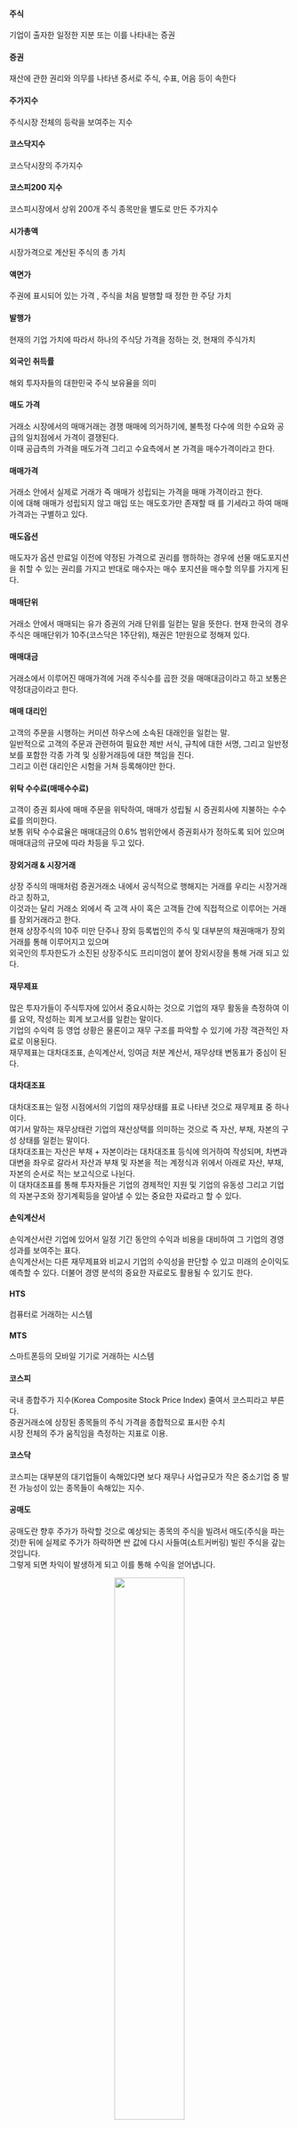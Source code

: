 #### 주식 
기업이 출자한 일정한 지분 또는 이를 나타내는 증권<br />

#### 증권 
재산에 관한 권리와 의무를 나타낸 증서로 주식, 수표, 어음 등이 속한다 <br />

#### 주가지수
주식시장 전체의 등락을 보여주는 지수

#### 코스닥지수
코스닥시장의 주가지수

#### 코스피200 지수 
코스피시장에서 상위 200개 주식 종목만을 별도로 만든 주가지수

#### 시가총액
시장가격으로 계산된 주식의 총 가치

#### 액면가 
주권에 표시되어 있는 가격 , 주식을 처음 발행할 때 정한 한 주당 가치

#### 발행가 
현재의 기업 가치에 따라서 하나의 주식당 가격을 정하는 것, 현재의 주식가치

#### 외국인 취득률 
해외 투자자들의 대한민국 주식 보유율을 의미

#### 매도 가격
거래소 시장에서의 매매거래는 경쟁 매매에 의거하기에, 불특정 다수에 의한 수요와 공급의 일치점에서 가격이 결쟁된다. <br />
이때 공급측의 가격을 매도가격 그리고 수요측에서 본 가격을 매수가격이라고 한다. <br />

#### 매매가격
거래소 안에서 실제로 거래가 즉 매매가 성립되는 가격을 매매 가격이라고 한다. <br />
이에 대해 매매가 성립되지 않고 매입 또는 매도호가만 존재할 때 를 기세라고 하여 매매가격과는 구별하고 있다. <br />

#### 매도옵션
매도자가 옵션 만료일 이전에 약정된 가격으로 권리를 행하하는 경우에 선물 매도포지션을 취할 수 있는 권리를 가지고 반대로 매수자는 매수 포지션을 매수할 의무를 가지게 된다. <br />

#### 매매단위
거래소 안에서 매매되는 유가 증권의 거래 단위를 일컫는 말을 뜻한다. 현재 한국의 경우 주식은 매매단위가 10주(코스닥은 1주단위), 채권은 1만원으로 정해져 있다. <br />

#### 매매대금
거래소에서 이루어진 매매가격에 거래 주식수를 곱한 것을 매매대금이라고 하고 보통은 약정대금이라고 한다. <br />

#### 매매 대리인
고객의 주문을 시행하는 커미션 하우스에 소속된 대래인을 일컫는 말. <br />
일반적으로 고객의 주문과 관련하여 필요한 제반 서식, 규칙에 대한 서명, 그리고 일반정보를 포함한 각종 가격 및 싱황거래등에 대한 책임을 진다. <br />
그리고 이런 대리인은 시험을 거쳐 등록해야만 한다. <br />

#### 위탁 수수료(매매수수료)
고객이 증권 회사에 매매 주문을 위탁하여, 매매가 성립될 시 증권회사에 지불하는 수수료를 의미한다. <br />
보통 위탁 수수료율은 매매대금의  0.6%  범위안에서 증권회사가 정하도록 되어 있으며 매매대금의 규모에 따라 차등을 두고 있다. <br />

#### 장외거래 & 시장거래
상장 주식의 매매처럼 증권거래소 내에서 공식적으로 행해지는 거래를 우리는 시장거래라고 칭하고, <br />
이것과는 달리 거래소 외에서 즉 고객 사이 혹은 고객들 간에 직접적으로 이루어는 거래를 장외거래라고 한다. <br />
현재 상장주식의 10주 미만 단주나 장외 등록법인의 주식 및 대부분의 채권매매가 장외거래를 통해 이루어지고 있으며 <br />
외국인의 투자한도가 소진된 상장주식도 프리미엄이 붙어 장외시장을 통해 거래 되고 있다. <br />

#### 재무제표
많은 투자가들이 주식투자에 있어서 중요시하는 것으로 기업의 재무 활동을 측정하여 이를 요약, 작성하는 회계 보고서를 일컫는 말이다. <br />
기업의 수익력 등 영업 상황은 물론이고 재무 구조를 파악할 수 있기에 가장 객관적인 자료로 이용된다. <br />
재무제표는 대차대조표, 손익계산서, 잉여금 처분 계산서, 재무상태 변동표가 중심이 된다.<br />

#### 대차대조표
대차대조표는 일정 시점에서의 기업의 재무상태를 표로 나타낸 것으로 재무제표 중 하나이다. <br />
여기서 말하는 재무상태란 기업의 재산상택를 의미하는 것으로 즉 자산, 부채, 자본의 구성 상태를 일컫는 말이다. <br />
대차대조표는 자산은 부채 + 자본이라는 대차대조표 등식에 의거하여 작성되며, 차변과 대변을 좌우로 갈라서 자산과 부채 및 자본을 적는 계정식과 위에서 아래로 자산, 부채, 자본의 순서로 적는 보고식으로 나뉜다. <br />
이 대차대조표를 통해 투자자들은 기업의 경제적인 지원 및 기업의 유동성 그리고 기업의 자본구조와 장기계획등을 알아낼 수 있는 중요한 자료라고 할 수 있다. <br />

#### 손익계산서
손익계산서란 기업에 있어서 일정 기간 동안의 수익과 비용을 대비하여 그 기업의 경영 성과를 보여주는 표다. <br />
손익계산서는 다른 재무제표와 비교시 기업의 수익성을 판단할 수 있고 미래의 순이익도 예측할 수 있다. 더불어 경영 분석의 중요한 자료로도 활용될 수 있기도 한다. <br />

#### HTS
컴퓨터로 거래하는 시스템

#### MTS
스마트폰등의 모바일 기기로 거래하는 시스템

#### 코스피
국내 종합주가 지수(Korea Composite Stock Price Index) 줄여서 코스피라고 부른다. <br />
증권거래소에 상장된 종목들의 주식 가격을 종합적으로 표시한 수치 <br />
시장 전체의 주가 움직임을 측정하는 지표로 이용. <br />

#### 코스닥
코스피는 대부분의 대기업들이 속해있다면 보다 재무나 사업규모가 작은 중소기업 중 발전 가능성이 있는 종목들이 속해있는 지수. <br />

####  공매도
공매도란 향후 주가가 하락할 것으로 예상되는 종목의 주식을 빌려서 매도(주식을 파는 것)한 뒤에 실제로 주가가 하락하면 싼 값에 다시 사들여(쇼트커버링) 빌린 주식을 갚는 것입니다. <br />
그렇게 되면 차익이 발생하게 되고 이를 통해 수익을 얻어냅니다. <br />
<p align = "center"> <img src = "https://t1.daumcdn.net/cfile/tistory/992BB6345E6C049B0F" width = 50%> </img></p>

**쉽게 예를 들어 설명하면,**
1. 삼성전자가 하락할 것이라는 정보를 입수 <br />
2. 나는 삼성전자 1주도 보유를 하지 않은 상태 <br />
3. 보유 주식이 없으니 증권사에서 삼성전자 주식을 빌림 **(대차거래 체결)** <br />
4. 현 주가 60,000원에 매도 **(공매도)** <br />
5. 그리고 주가가 50,000원까지 하락하면 50,000원에 매수 **(숏커버링, 20% 차익)** <br />
6. 빌린 주식을 증권사에 갚음 **(대차거래 상환 - 수수료 발생)** <br />

#### 매수 / 매도 / 매매
주식을 구매하는 것 / 주식을 판매하는 것 / 주식을 구매하고 판매하는 하는 것 <br />

#### 뇌동매매
자신의 의사나 투자판단지표에 의해 매매를 하지 못하고 맹목적으로 군중 심리를 쫓아 남을 따라 사고 파는 행위를 반복하는 투자행태. <br />

#### 시가
하루 중에서 가장 최초로 결정된 가격 (평일 9시 시작) <br />
보통 주식시장 개장전인 동시호가가 바로 끝나고 결정된 가격을 말한다. <br />

#### 증거금
주식 매매시 최소한으로 필요한 금액

#### 보통가 
주문단가를 구매자가 직접 입력하는 방법

#### 시장가
시장의 가격으로 즉시 매매 체결

#### 조건부 시장가 
시장이 열렸을때는 보통가로 매매, 동시호가로 전환될 때 시장가로 매매되는 방법

#### 동시호가 
시장에서 유가증권 매매거래 시 동시에 접수된 호가 및 시간의 선후가 분명하지 않은 호가를 말한다.

#### 고가 / 저가
특정 종목이 하루동안 거래된 가격 가운데서 가장 높게 형성, 가장 낮게 형성된 가격 <br />

#### 종가
주식 시장이 마감될 때 마지막으로 결정된 가격 (평일 16시 종료) <br />

#### 호가 
고객의 주문을 받아 표시해 전달하는 매수 & 매도의 가격 <br />

#### 거래량
매수와 매도가 체결된  주식의 수 <br />

#### 보합
어제의 종가에 비해 시세의 변동이 없다는 의미 <br />

#### 등락
하루 동안 특정 종목이 전날의 종가와 비교하여 얼마만큼의 가격 변화가 발생했는가를 나타내는 지표 <br />

#### 거래량
하루종안 특정 종목이 거래된 주식 수 <br /> 

#### 손절
하락하는 종목이 더 하락할 것으로 예상하고 추가 손실을 보지 않기 위해서 매도 하는 것 <br />

#### 손절매
주가가 떨어질 때 손해를 보더라도 팔아서 추가 하락에 따른 손실을 피하는 방법입니다. <br /> 
주가가 단기간에 상승할 가능성이 없거나, 현재보다 더욱 하락할 것으로 예상되면 손해를 감수하면서 매도하는 것이죠. <br /> 
로스컷(loss cut) 또는 스톱로스(stop loss)라고 하는데요. 로스컷은 기관투자자들의 손절매 기법을 뜻합니다. <br /> 
기관 투자자들은 매입 시점에서 10~30% 손실이 나면 자동적으로 매도를 하게끔 되어있습니다. <br />

#### 익절
수익을 보고 있는 종목 중 저항 부근에서 더 이상 오르지않고 하락할 것으로 예상하는 종목을 매도하는 것

#### 미수금 
주식을 구매할때 현금이 부족할 경우 신용 거래처럼 일부 금액을 매수하여 나중에 지불할 수 있도록 하는 것

#### 상한가 / 하한가
하루동안 주가가 움직일 수 있는 최대 범위. 전일 종가의 +30% / - 30% 로 규정되어 있음

#### 호가
내가 갖고 있는 종목 매도 시 판매 할 가격 또는 구매 할 가격을 미리 걸어두는 것
해당 가격으로 주가 가격이 변동 되었을 시 매매가 성사되며 그렇지 않을 경우는 매매가 체결되지 않는다

#### 옵션
주식 파생상품의 한 종류. 미리 결정한 기간 내 상품 또는 유가 증권 등의 특정한 상품을 정해진 가격으로 구매하고, 판매할 수 있는 권리

#### 이상급등
특정 종목이 최근 5일 동안 상승률이 2일 연속 75%이상일 경우

#### 배당락
배당기준일이 지나 배당을 받을 권리가 없는 상태

#### 권리락
구 주에 부여되어 있는 신주인수권 또는 신주의 무상교부를 받을 권리가 없어진 상태.

#### 증자
기업이 주식을 추가로 발행해 자본금을 늘리는 것
새로 발행하는 주식을 수요자들에게 팔면서 일정한 가격을 받는 것은 유상증자.
주주들에게 주식을 공짜로 나눠 주는 것은 무상증자.

#### 감자
기업의 규모를 축소하거나 합병할 때 자본금을 줄이는 것. 
주주들에게 보유한 주식 가액에 대한 보상(주식의 가액보다 적은 금액일지라도)을 해주는 것은 유상감자.
자본잠식이 있을 때 기업이 재무구조를 건실화하기 위해 아무런 대가 없이 주식수를 줄이는 것은 무상감자.

#### 거래정지
주가가 갑자기 급등 또는 급락 하거나 이러할 것이 예상될 때에 일정기간 거래를 중지시키는 것

#### 우량주 
주식 구매자에게 지속적이고 안정적인 수익을 주는 종목

#### 테마주
특정한 이슈와 현상에 의해서 움직이는 종목군 

#### 작전주 
증권브로커와 큰손 및 대주주들이 공모해 특정한 주식을 매입하여 가격을 상승시켜 이익을 챙기는 주식을 이르는 말 

#### 동전주 / 지폐주
1000원 미만의 주식은 동전주. 1000원 이상의 주식은 지폐주

#### 자사주 매입
회사 내부자가 속해있는 회사 주식을 내부자가 매입하는 것

#### 턴어라운드주
기업이 적자상태에 있다가 실적이 개선되어 흑자로 전환이 예상되는 기업

#### 예수금
현재 자신이 보유하고 있는 자산

#### 반대매매 
위 미수금의 방식으로 증권사의 돈을 빌렸거나 신용거래로 주식을 매입하고 기간 내에 갚지 못하면 강제로 주식을 매도해 처분하게 하는 방식

#### 공매
말 그대로 '없는 걸 판다'라는 뜻. 가격 변동에서 생기는 시세 차익을 얻기 위해 자신이 가지고 있지 않은 주식을 타인으로부터 빌려 매도하는 행위. 공매도라고도 함.

#### 공시
사업내용이나 재무상황, 영업실적 등 기업의 내용을 투자자 등 이해관계자에게 알리는 제도 입니다. <br />
주식시장에서 공정한 가격 형성을 위해 중요한 정보를 알려주는 것이죠. <br /> 
주주, 채권자, 투자자들로부터 해당 기업의 재무내용 등 권리행사나 투자판단에 필요한 자료들을 알리는 의무화된 제도 입니다. <br />

#### 우회상장
한국거래소(KRX)에 상장된 기업이 비상장기업과 합병을 통해 장외기업이 상장을 위한 심사나 공모주청약 등의 절차를 밟지 않고 곧바로 상장되는 것을 말합니다. <br /> 
이렇게 하는 대부분의 이유는 기존 장외기업들이 자금의 여유는 있으나 현시점에서 상장심사 요건을 충족시키지 못하는 경우,  <br />
대주주의 지분율이 낮은 거래소(코스닥) 기업 가운데 자금에 어려움을 겪고 있는 기업을 대상으로 A&D(인수후 개발)나 M&A(인수합병)를 하게 됩니다. 이를 백도어리스팅이라고도 합니다.
우회상장은 조심해야 할 것이 부실기업들이 우회상장을 통해 자금을 조달받아 '제도권 자금' 시장으로 입성하면서 주주 및 일반 투자자들에게 피해를 유발할 수도 있습니다. <br />

#### ETHUSD
이더리움 / 달러라는 의미 <br />
https://kr.tradingview.com/symbols/ETHUSD/ <br />

#### BitMEX
BitMEX 는 cryptocurrency 교환 및 파생 거래 플랫폼입니다. 세이셸에 등록되어 있으며 전 세계에 지사가있는 HDR Global Trading Limited가 소유하고 운영 합니다. <br />
https://en.wikipedia.org/wiki/BitMEX <br />
https://www.bitmex.com/app/tradingOverview

#### binance
영어에서 번역됨-바이 낸스는 다양한 암호 화폐 거래를위한 플랫폼을 제공하는 암호 화폐 거래소입니다. 2018 년 1 월 기준, 바이 낸스는 거래량면에서 세계에서 가장 큰 암호 화폐 거래소였습니다. <br />
https://www.binance.com/en <br />
https://en.wikipedia.org/wiki/Binance <br />

#### 주문 수량
내가 얼마 얼마에 사겠다고 걸어놓은 수량

#### 체결 수량
내가 얼마 얼마에 사겠다고 걸어놓은 것이 팔렸거나, 매도가 된 상태.

#### 변동성 완화장치(Volatility Interruption) VI 
개별 종목에 적용되는 가격 안정화 장치, 개별 종목의 변동성이 너무 클 때 주식 구매자들이 보호받기 어려운 상황이 생겨서 VI가 도입되기 시작했습니다. 

#### EPS (Earning Per Share)
주당 순이익. <br />
기업이 1년동안 벌어들인 순이익을 그 기업이 발행한 총 주식수로 나눈 값

#### PER (Price Earning Ratio)
주가수익률. <br />
주가를 주당 순이익(EPS)으로 나눈 값 <br />

#### ROE (Return On Equity)
자기자본이익률. <br />
자기자본이익률(ROE) = (단기 순 이익) / (평균 자기자본) * 100 <br />
**자기자본 대비** 얼마만큼의 이익을 창출했는지에 대한 지표 <br />
ROE가 높다는 것은 **효율적인 영업활동을 하고있다는 것을 의미** <br />

#### ROA (Return On Assets)
총 자산 순 이익률(ROA) = (당기 순 이익) / (기업의 총 자산) * 100 <br />
**기업의 총 자산**에서 얼마만큼의 이익을 창출했는지에 대한 지표 <br />
기업의 총 자산이기 때문에 부채까지 포함한 지표라서 약간의 노이즈 값이 껴 있을 수 가 있다. <br />
따라서 ROE와 같이 보는 것이 맞다.  <br />

#### EV (Enterprise Value)
기업가치

#### EBITDA (Earning Before Interest, Taxes, Depriciation and Amortization)
이자, 세금, 감가상각비등을 빼기 전의 순이익. <br />
기업이 영업활동을 통해 벌어들이는 현금 창출 능력을 뜻함. <br />
이 비율이 낮다면 기업의 주가가 기업가치에 비해 낮게 평가되었다는 것을 의미. <br />

#### BPS (Book value Per Share)
주당순자산가치. 기업의 순자산을 발행한 총 주식수로 나눈 값. <br />
1주당 기업의 순자산가치가 얼마인지 나타내는 지표. <br />
BPS가 높다는 것은 자기저ㅏ본의 비중이 높고 재무구조가 안정적임을 뜻함. <br />
Ex. 한 기업이 50만원의 순자산이 있고, 1만개의 주식이 있다면 <br />
BPS = 5000000 / 100000 = 50이라는 값이 산출되고, 이는 1주당 50원을 배당으로 받을 수 있다는 의미 <br />

#### PBR (Price Book-value Ratio)

주가순자산비율<br />
현 주가가 순자산에 비해 몇 배로 거래되고 있는지에 대한 지표. <br />
BPS가 50이라는 값을 위에서 얻었다고치고, 해당 기업의 현 주가가 500이라면. <br />
PBR = 현 주가 / BPS = 500 / 50 = 10로 1주당 순 자산에 비해 10배의 평가를 받고 있다느 의미. <br />
일반적으로 PBR과 PER만 보고 주식을 판단하지 않다고 한다. <br />

## 주식 신조어
#### 떡상
상한가처럼 주식의 가격이 매우 많이 올랐다는 의미

#### 떡락
하한가처럼 주식의 가격이 매우 많이 하락했다는 의미

#### 존버
무척 버틴다는 의미로 주가가 떡락을 거듭해도 미래가치를 기대하며 팔지 않고 버틴다는 의미

#### 가즈아 
가자!라는 의미로 원하는 방향으로 주식이 변화하길 바라는 표현

#### 관종
관심종목 

#### 서머랠리
6~7월의 주가 상승 흐름, 펀드 매니저등 주식 전문가들이 휴가를 떠나기 전 가을 장세를 기대하며 주식을 동시적으로 구매하여 주식의 주가가 상승하는 현상

#### 산타랠리 
크리스마스 전후의 연말 주가 상승, 연말과 기념일 등을 이유로 소비가 늘며 주가가 상승하게 되는 현상

## Reference
* [1boon](https://1boon.kakao.com/cidermics/1267)
* [참고자료](https://wkahd.tistory.com/27)
* [참고자료](https://jinaroa.tistory.com/163?category=1118367)
